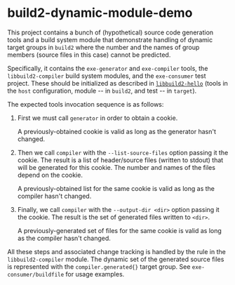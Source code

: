 # build2-dynamic-module-demo

This project contains a bunch of (hypothetical) source code generation tools
and a build system module that demonstrate handling of dynamic target groups
in `build2` where the number and the names of group members (source files
in this case) cannot be predicted.

Specifically, it contains the `exe-generator` and `exe-compiler` tools, the
`libbuild2-compiler` build system modules, and the `exe-consumer` test
project. These should be initialized as described in
[`libbuild2-hello`](https://github.com/build2/libbuild2-hello/) (tools in the
`host` configuration, module -- in `build2`, and test -- in `target`).

The expected tools invocation sequence is as follows:

1. First we must call `generator` in order to obtain a cookie.

   A previously-obtained cookie is valid as long as the generator hasn't
   changed.

2. Then we call `compiler` with the `--list-source-files` option passing
   it the cookie. The result is a list of header/source files (written to
   stdout) that will be generated for this cookie. The number and names of
   the files depend on the cookie.

   A previously-obtained list for the same cookie is valid as long as the
   compiler hasn't changed.

3. Finally, we call `compiler` with the `--output-dir <dir>` option
   passing it the cookie. The result is the set of generated files written
   to `<dir>`.

   A previously-generated set of files for the same cookie is valid as long as
   the compiler hasn't changed.

All these steps and associated change tracking is handled by the rule in the
`libbuild2-compiler` module. The dynamic set of the generated source files is
represented with the `compiler.generated{}` target group. See
`exe-consumer/buildfile` for usage examples.
